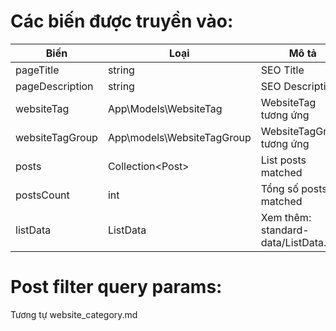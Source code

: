 # Các biến được truyền vào:

| Biến            | Loại                       | Mô tả                     |
|-----------------|----------------------------|---------------------------|
| pageTitle       | string                     | SEO Title                 |
| pageDescription | string                     | SEO Description           |
| websiteTag      | App\Models\WebsiteTag      | WebsiteTag tương ứng      |
| websiteTagGroup | App\models\WebsiteTagGroup | WebsiteTagGroup tương ứng |
| posts           | Collection\<Post>          | List posts matched        |
| postsCount      | int                        | Tổng số posts matched     |
| listData | ListData | Xem thêm: standard-data/ListData.md                                               |

# Post filter query params:

Tương tự website_category.md
